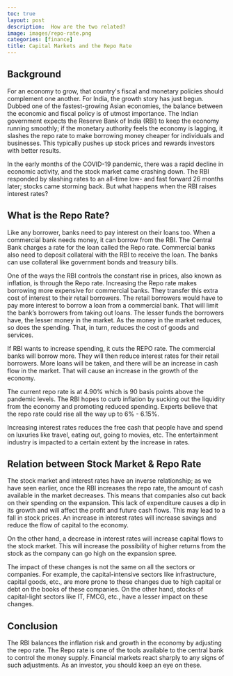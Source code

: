 ```yaml
---
toc: true
layout: post
description:  How are the two related?
image: images/repo-rate.png
categories: [finance]
title: Capital Markets and the Repo Rate 
---
```


## Background

For an economy to grow, that country's fiscal and monetary policies should complement one another. For India, the growth story has just begun. Dubbed one of the fastest-growing Asian economies, the balance between the economic and fiscal policy is of utmost importance. The Indian government expects the Reserve Bank of India (RBI) to keep the economy running smoothly; if the monetary authority feels the economy is lagging, it slashes the repo rate to make borrowing money cheaper for individuals and businesses. This typically pushes up stock prices and rewards investors with better results.

In the early months of the COVID-19  pandemic, there was a rapid decline in economic activity, and the stock market came crashing down. The RBI responded by slashing rates to an all-time low- and fast forward 26 months later; stocks came storming back. But what happens when the RBI raises interest rates?

## What is the Repo Rate?

Like any borrower, banks need to pay interest on their loans too. When a commercial bank needs money, it can borrow from the RBI. The Central Bank charges a rate for the loan called the Repo rate. Commercial banks also need to deposit collateral with the RBI to receive the loan. The banks can use collateral like government bonds and treasury bills.

One of the ways the RBI controls the constant rise in prices, also known as inflation, is through the Repo rate. Increasing the Repo rate makes borrowing more expensive for commercial banks. They transfer this extra cost of interest to their retail borrowers. The retail borrowers would have to pay more interest to borrow a loan from a commercial bank. That will limit the bank’s borrowers from taking out loans. The lesser funds the borrowers have, the lesser money in the market. As the money in the market reduces, so does the spending. That, in turn, reduces the cost of goods and services.

If RBI wants to increase spending, it cuts the REPO rate. The commercial banks will borrow more. They will then reduce interest rates for their retail borrowers. More loans will be taken, and there will be an increase in cash flow in the market. That will cause an increase in the growth of the economy.

The current repo rate is at 4.90% which is 90 basis points above the pandemic levels. The RBI hopes to curb inflation by sucking out the liquidity from the economy and promoting reduced spending. Experts believe that the repo rate could rise all the way up to 6% - 6.15%.

Increasing interest rates reduces the free cash that people have and spend on luxuries like travel, eating out, going to movies, etc. The entertainment industry is impacted to a certain extent by the increase in rates.

## Relation between Stock Market & Repo Rate

The stock market and interest rates have an inverse relationship; as we have seen earlier, once the RBI increases the repo rate, the amount of cash available in the market decreases. This means that companies also cut back on their spending on the expansion. This lack of expenditure causes a dip in its growth and will affect the profit and future cash flows. This may lead to a fall in stock prices. An increase in interest rates will increase savings and reduce the flow of capital to the economy.

On the other hand, a decrease in interest rates will increase capital flows to the stock market. This will increase the possibility of higher returns from the stock as the company can go high on the expansion spree.

The impact of these changes is not the same on all the sectors or companies. For example, the capital-intensive sectors like infrastructure, capital goods, etc., are more prone to these changes due to high capital or debt on the books of these companies. On the other hand, stocks of capital-light sectors like IT, FMCG, etc., have a lesser impact on these changes.

## Conclusion

The RBI balances the inflation risk and growth in the economy by adjusting the repo rate. The Repo rate is one of the tools available to the central bank to control the money supply. Financial markets react sharply to any signs of such adjustments. As an investor, you should keep an eye on these.
